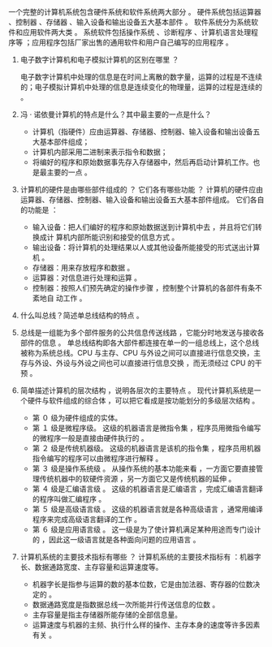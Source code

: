 一个完整的计算机系统包含硬件系统和软件系统两大部分 。
硬件系统包括运算器 、控制器 、存储器 、输入设备和输出设备五大基本部件 。
软件系统分为系统软件和应用软件两大类 。 系统软件包括操作系统 、诊断程序 、计算机语言处理程序等 ；应用程序包括厂家出售的通用软件和用户自己编写的应用程序 。

1. 电子数字计算机和电子模拟计算机的区别在哪里 ？

   电子数字计算机中处理的信息是在时间上离散的数字量，运算的过程是不连续的；电子模拟计算机中处理的信息是连续变化的物理量，运算的过程是连续的 。

2. 冯 · 诺依曼计算机的特点是什么？其中最主要的一点是什么？

   * 计算机（指硬件）应由运算器、存储器、控制器、输入设备和输出设备五大基本部件组成；
   * 计算机内部采用二进制来表示指令和数据；
   * 将编好的程序和原始数据事先存入存储器中，然后再启动计算机工作。也是最主要的一点 。

3. 计算机的硬件是由哪些部件组成的 ？ 它们各有哪些功能 ？
   计算机的硬件应由运算器、存储器、控制器、输入设备和输出设备五大基本部件组成。 它们各自的功能是 ：

   * 输入设备：把人们编好的程序和原始数据送到计算机中去 ，并且将它们转换成计
     算机内部所能识别和接受的信息方式 。
   * 输出设备：将计算机的处理结果以人或其他设备所能接受的形式送出计算机 。
   * 存储器：用来存放程序和数据 。
   * 运算器：对信息进行处理和运算 。
   * 控制器：按照人们预先确定的操作步骤 ，控制整个计算机的各部件有条不紊地自
     动工作 。

4. 什么叫总线？简述单总线结构的特点 。

5. 
   总线是一组能为多个部件服务的公共信息传送线路 ，它能分时地发送与接收各部件的信息 。 单总线结构即各大部件都连接在单一的一组总线上，这个总线被称为系统总线。CPU 与主存、CPU 与外设之间可以直接进行信息交换，主存与外设、外设与外设之间也可以直接进行信息交换 ，而无须经过 CPU 的干预 。

5. 简单描述计算机的层次结构 ，说明各层次的主要特点 。
   现代计算机系统是一个硬件与软件组成的综合体 ，可以把它看成是按功能划分的多级层次结构 。

	* 第 ０ 级为硬件组成的实体。
	* 第 １ 级是微程序级。 这级的机器语言是微指令集 ，程序员用微指令编写的微程序一般是直接由硬件执行的 。
	* 第 ２ 级是传统机器级。 这级的机器语言是该机的指令集 ，程序员用机器指令编写的程序可以由微程序进行解释 。
	* 第 ３ 级是操作系统级 。 从操作系统的基本功能来看 ，一方面它要直接管理传统机器中的软硬件资源 ，另一方面它又是传统机器的延伸 。
	* 第 ４ 级是汇编语言级 。 这级的机器语言是汇编语言 ，完成汇编语言翻译的程序叫做汇编程序 。
	* 第 ５ 级是高级语言级 。 这级的机器语言就是各种高级语言 ，通常用编译程序来完成高级语言翻译的工作 。
	* 第 ６ 级是应用语言级 。 这一级是为了使计算机满足某种用途而专门设计的 ，因此这一级语言就是各种面向问题的应用语言 。

7. 计算机系统的主要技术指标有哪些 ？
	计算机系统的主要技术指标有 ：机器字长、数据通路宽度、主存容量和运算速度等。

	* 机器字长是指参与运算的数的基本位数，它是由加法器、寄存器的位数决定的 。
	* 数据通路宽度是指数据总线一次所能并行传送信息的位数 。
	* 主存容量是指主存储器所能存储的全部信息量。
	* 运算速度与机器的主频、执行什么样的操作、主存本身的速度等许多因素有关 。
